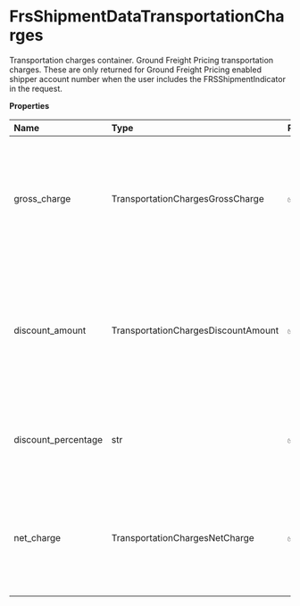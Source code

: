 # FrsShipmentDataTransportationCharges

Transportation charges container. Ground Freight Pricing transportation charges. These are only returned for Ground Freight Pricing enabled shipper account number when the user includes the FRSShipmentIndicator in the request.

**Properties**

| Name                | Type                                | Required | Description                                                                                                                  |
| :------------------ | :---------------------------------- | :------- | :--------------------------------------------------------------------------------------------------------------------------- |
| gross_charge        | TransportationChargesGrossCharge    | ✅       | Gross Charges container. It indicates the shipment level gross Ground Freight Pricing transportation charges.                |
| discount_amount     | TransportationChargesDiscountAmount | ✅       | Discount Amount container. It indicates the shipment level Ground Freight Pricing discount amount for transportation charges |
| discount_percentage | str                                 | ✅       | It indicates the shipment level discount percentage for transportation charges.                                              |
| net_charge          | TransportationChargesNetCharge      | ✅       | Net Charges container. It indicates the shipment level net Ground Freight Pricing transportation charges.                    |

<!-- This file was generated by liblab | https://liblab.com/ -->
